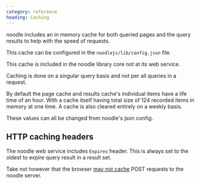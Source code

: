 ```yaml
--- 
category: reference
heading: Caching
---
```


noodle includes an in memory cache for both queried pages and the query 
results to help with the speed of requests.

This cache can be configured in the `noodlejs/lib/config.json` file.

This cache is included in the noodle library core not at its web service.

Caching is done on a singular query basis and not per all queries in a request.

By default the page cache and results cache's individual items have a life time 
of an hour. With a cache itself having total size of 124 recorded items in 
memory at one time. A cache is also cleared entirely on a weekly basis.

These values can all be changed from noodle's json config.

## HTTP caching headers

The noodle web service includes `Expires` header. This is always set to the 
oldest to expire query result in a result set.

Take not however that the browser [may not cache](http://stackoverflow.com/questions/626057/is-it-possible-to-cache-post-methods-in-http) POST requests to the noodle server.